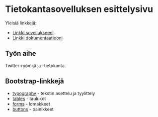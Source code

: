 # Tietokantasovelluksen esittelysivu

Yleisiä linkkejä:

* [Linkki sovellukseeni](http://tmbrunil.users.cs.helsinki.fi/tsoha)
* [Linkki dokumentaatiooni](https://github.com/hegemonni/Tsoha-Bootstrap/blob/master/doc/johdanto.pdf)

## Työn aihe

Twitter-ryömijä ja -tietokanta.

## Bootstrap-linkkejä

* [typography](http://getbootstrap.com/css/#type) - tekstin asettelu ja tyylittely
* [tables](http://getbootstrap.com/css/#tables) - taulukot
* [forms](http://getbootstrap.com/css/#forms) - lomakkeet
* [buttons](http://getbootstrap.com/css/#buttons) - painikkeet
